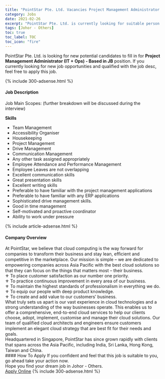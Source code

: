 ```yaml
---
title: "PointStar Pte. Ltd. Vacancies Project Management Administrator (IT + Ops) - Based in JB" 
category: Jobs 
date: 2021-02-26 
excerpt: "PointStar Pte. Ltd. is currently looking for suitable person to fill in the Project Management Administrator (IT + Ops) - Based in JB which based in Johor - Others" 
tags: [Johor - Others] 
toc: true 
toc_label: TOC 
toc_icon: "fire" 
--- 
```


<p>PointStar Pte. Ltd. is looking for new potential candidates to fill in for <b>Project Management Administrator (IT + Ops) - Based in JB</b> position. If you currently looking for new job opportunities and qualified with the job desc, feel free to apply this job.
</p>{% include 300-adsense.html %} 
<div><div><h4>Job Description</h4></div><div><div><span><div><p>Job Main Scopes: (further breakdown will be discussed during the interview)</p><p><strong>Skills</strong></p><ul><li>Team Management&#160;</li><li>Accessibility Organiser</li><li>Housekeeping</li><li>Project Management</li><li>Drive Management</li><li>Communication Management</li><li>Any other task assigned appropriately</li><li>Employee Attendance and Performance Management</li><li>Employee Leaves are not overlapping</li><li>Excellent communication skills</li><li>Great presentation skills</li><li>Excellent writing skills</li><li>Preferable to have familiar with the project management applications</li><li>Preferable to have familiar with any ERP applications</li><li>Sophisticated drive management skills.&#160;</li><li>Good in time management</li><li>Self-motivated and proactive coordinator</li><li>Ability to work under pressure</li></ul></div></span></div></div></div> 
{% include article-adsense.html %} 
<div><div><h4>Company Overview</h4></div><div><div><span><div><div>
<div>
<div>
<div>At PointStar, we believe that cloud computing is the way forward for companies to transform&#160;their business and stay lean, ef&#64257;cient and competitive in the marketplace.&#160;Our mission is simple &#8211; we are dedicated to empowering companies across Asia Paci&#64257;c&#160;with the best cloud solutions so that they can focus on the things that matters most &#8211; their business.</div>
<div>&#9884;&#160;To place customer satisfaction as our number one priority.</div>
<div>&#9884;&#160;To practice continuous improvement in every area of our business.</div>
<div>&#9884;&#160;To maintain the highest standards of professionalism in everything we do.</div>
<div>&#9884;&#160;To equip our people with deep product knowledge.</div>
<div>&#9884;&#160;To create and add value to our customers&#8217; business.</div>
<div>What truly sets us apart is our vast experience in cloud technologies and a strong&#160;understanding of the way businesses operate. This enables us to offer a comprehensive,&#160;end-to-end cloud services to help our clients choose, adopt, implement, customise and&#160;manage their cloud solutions. Our team of qualified&#160;cloud architects and engineers ensure&#160;customers implement an elegant cloud strategy that are best &#64257;t for their needs and goals.</div>
<div>Headquartered in Singapore, PointStar has since grown rapidly with clients that spans&#160;across the Asia Paci&#64257;c, including India, Sri Lanka, Hong Kong, Taiwan and China.</div>
</div>
</div>
</div></div></span></div></div></div> 
#### How To Apply 
If you confident and feel that this job is suitable to you, go ahead take your action now. <br/> 
Hope you find your dream job in Johor - Others. <br/> 
<a href="https://www.jobstreet.com.my/en/job/project-management-administrator-it-ops-based-in-jb-4492577?jobId=jobstreet-my-job-4492577&" class="btn btn--info" target="_blank" rel="nofollow noopenner">Apply Online</a> 
{% include 300-adsense.html %} 